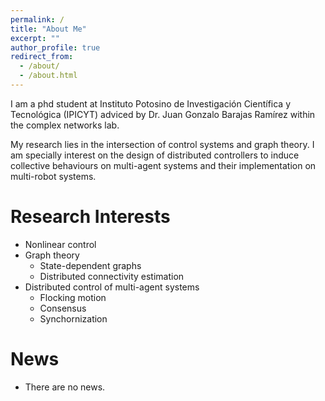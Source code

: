 ```yaml
---
permalink: /
title: "About Me"
excerpt: ""
author_profile: true
redirect_from: 
  - /about/
  - /about.html
---
```


I am a phd student at Instituto Potosino de Investigación Científica y Tecnológica (IPICYT) adviced by Dr. Juan Gonzalo Barajas Ramírez within the complex networks lab.

My research lies in the intersection of control systems and graph theory. I am specially interest on the design of distributed controllers to induce collective behaviours on multi-agent systems and their implementation on multi-robot systems.

Research Interests
======
* Nonlinear control
* Graph theory
  * State-dependent graphs
  * Distributed connectivity estimation
* Distributed control of multi-agent systems
  * Flocking motion
  * Consensus
  * Synchornization

News
======
* There are no news.
